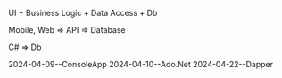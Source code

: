 UI + Business Logic + Data Access + Db

Mobile, Web => API => Database

C# => Db

2024-04-09--ConsoleApp
2024-04-10--Ado.Net
2024-04-22--Dapper